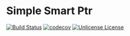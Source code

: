 # Simple Smart Ptr
<!-- [![Travis CI logo][travis-image]][travis-link] -->
<!-- [![Codecov logo][codecov-image]][codecov-link] -->

[![Build Status][travis-badge]][travis-link]
[![codecov][codecov-badge]][codecov-link]
[![Unlicense License][license-badge]](LICENSE.md)

[1]: https://codecov.io/
[travis-badge]:    https://travis-ci.com/krestovolt/simple-smart-ptr.svg?branch=develop
[travis-link]:     https://travis-ci.com/krestovolt/simple-smart-ptr
[license-badge]:   https://img.shields.io/badge/license-Unlicense-007EC7.svg
[codecov-badge]:   https://codecov.io/gh/krestovolt/simple-smart-ptr/branch/develop/graph/badge.svg
[codecov-link]:    https://codecov.io/gh/krestovolt/simple-smart-ptr

